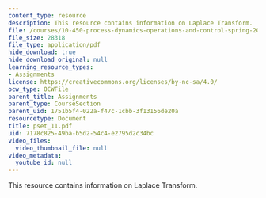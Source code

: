 ```yaml
---
content_type: resource
description: This resource contains information on Laplace Transform.
file: /courses/10-450-process-dynamics-operations-and-control-spring-2006/7178c82549bab5d254c4e2795d2c34bc_pset_11.pdf
file_size: 28318
file_type: application/pdf
hide_download: true
hide_download_original: null
learning_resource_types:
- Assignments
license: https://creativecommons.org/licenses/by-nc-sa/4.0/
ocw_type: OCWFile
parent_title: Assignments
parent_type: CourseSection
parent_uid: 1751b5f4-022a-f47c-1cbb-3f13156de20a
resourcetype: Document
title: pset_11.pdf
uid: 7178c825-49ba-b5d2-54c4-e2795d2c34bc
video_files:
  video_thumbnail_file: null
video_metadata:
  youtube_id: null
---
```

This resource contains information on Laplace Transform.